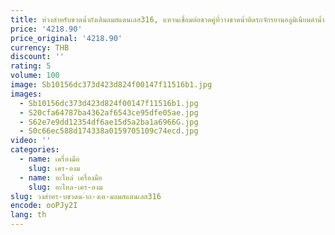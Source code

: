 ```yaml
---
title: ห่วงสำหรับขวดน้ำถังเติมลมสแตนเลส316, แหวนเชื่อมต่อขวดคู่ที่วางขวดน้ำติดรถจักรยานอลูมิเนียมดำน้ำ
price: '4218.90'
price_original: '4218.90'
currency: THB
discount: ''
rating: 5
volume: 100
image: Sb10156dc373d423d824f00147f11516b1.jpg
images:
  - Sb10156dc373d423d824f00147f11516b1.jpg
  - S20cfa64787ba4362af6543ce95dfe05ae.jpg
  - S62e7e9dd12354df6ae15d5a2ba1a6966G.jpg
  - S0c66ec588d174338a0159705109c74ecd.jpg
video: ''
categories:
  - name: เครื่องมือ
    slug: เคร-องม
  - name: อะไหล่ เครื่องมือ
    slug: อะไหล-เคร-องม
slug: วงสำหร-บขวดน-ำถ-งเต-มลมสแตนเลส316
encode: ooPJy2I
lang: th
---
```

  